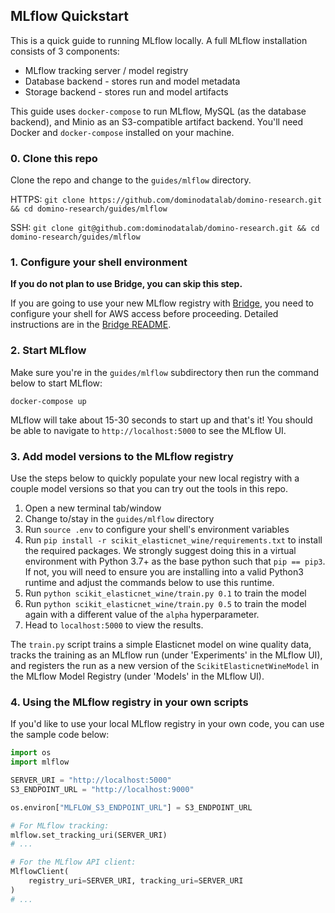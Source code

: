 ## MLflow Quickstart

This is a quick guide to running MLflow locally. A full MLflow
installation consists of 3 components:

* MLflow tracking server / model registry
* Database backend -  stores run and model metadata
* Storage backend - stores run and model artifacts

This guide uses `docker-compose` to run MLflow, MySQL (as the database backend),
and Minio as an S3-compatible artifact backend. You'll need Docker and `docker-compose`
installed on your machine.

### 0. Clone this repo

Clone the repo and change to the `guides/mlflow` directory.

HTTPS:  `git clone https://github.com/dominodatalab/domino-research.git && cd domino-research/guides/mlflow`

SSH:  `git clone git@github.com:dominodatalab/domino-research.git && cd domino-research/guides/mlflow`

### 1. Configure your shell environment

**If you do not plan to use Bridge, you can skip this step.**

If you are going to use your new MLflow registry with
[Bridge](https://github.com/dominodatalab/domino-research/tree/main/bridge),
you need to configure your shell for AWS access before proceeding.
Detailed instructions are in the
[Bridge README](https://github.com/dominodatalab/domino-research/tree/main/bridge).

### 2. Start MLflow

Make sure you're in the `guides/mlflow` subdirectory then
run the command below to start MLflow:

```
docker-compose up
```

MLflow will take about 15-30 seconds to start up and that's it!
You should be able to navigate to `http://localhost:5000` to see
the MLflow UI.

### 3. Add model versions to the MLflow registry

Use the steps below to quickly populate your new local registry
with a couple model versions so that you can try out the tools in this repo.

1. Open a new terminal tab/window
2. Change to/stay in the `guides/mlflow` directory
3. Run `source .env` to configure your shell's environment variables
4. Run `pip install -r scikit_elasticnet_wine/requirements.txt` to install the required packages. We strongly suggest doing this in a virtual environment with Python 3.7+ as the base python such that `pip == pip3`. If not, you will need to ensure you are installing into a valid Python3 runtime and adjust the commands below to use this runtime.
5. Run `python scikit_elasticnet_wine/train.py 0.1` to train the model
6. Run `python scikit_elasticnet_wine/train.py 0.5` to train the model
   again with a different value of the `alpha` hyperparameter.
7. Head to `localhost:5000` to view the results.

The `train.py` script trains a simple Elasticnet model on wine quality data,
tracks the training as an MLflow run (under 'Experiments' in the MLflow UI),
and registers  the run as a new version of the `ScikitElasticnetWineModel`
in the MLflow Model Registry (under 'Models' in the MLflow UI).

### 4. Using the MLflow registry in your own scripts

If you'd like to use your local MLflow registry in your own code,
you can use the sample code below:

```python
import os
import mlflow

SERVER_URI = "http://localhost:5000"
S3_ENDPOINT_URL = "http://localhost:9000"

os.environ["MLFLOW_S3_ENDPOINT_URL"] = S3_ENDPOINT_URL

# For MLflow tracking:
mlflow.set_tracking_uri(SERVER_URI)
# ...

# For the MLflow API client:
MlflowClient(
    registry_uri=SERVER_URI, tracking_uri=SERVER_URI
)
# ...
```
